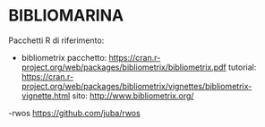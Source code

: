 # BIBLIOMARINA

Pacchetti R di riferimento:

- bibliometrix
pacchetto:
https://cran.r-project.org/web/packages/bibliometrix/bibliometrix.pdf
tutorial:
https://cran.r-project.org/web/packages/bibliometrix/vignettes/bibliometrix-vignette.html
sito:
http://www.bibliometrix.org/

-rwos
https://github.com/juba/rwos
